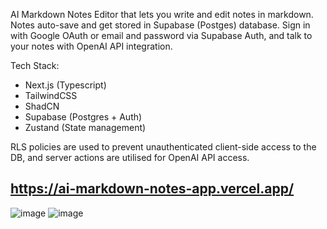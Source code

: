 AI Markdown Notes Editor that lets you write and edit notes in markdown. Notes auto-save and get stored in Supabase (Postges) database. Sign in with Google OAuth or email and password via Supabase Auth, and talk to your notes with OpenAI API integration.

Tech Stack:
- Next.js (Typescript)
- TailwindCSS
- ShadCN
- Supabase (Postgres + Auth)
- Zustand (State management)

RLS policies are used to prevent unauthenticated client-side access to the DB, and server actions are utilised for OpenAI API access.

## https://ai-markdown-notes-app.vercel.app/

![image](https://github.com/user-attachments/assets/42435d8f-d41e-4e81-b901-058f625e2dfb)
![image](https://github.com/user-attachments/assets/843e2005-1d13-46c2-8ac1-5b21fe71d7b9)
